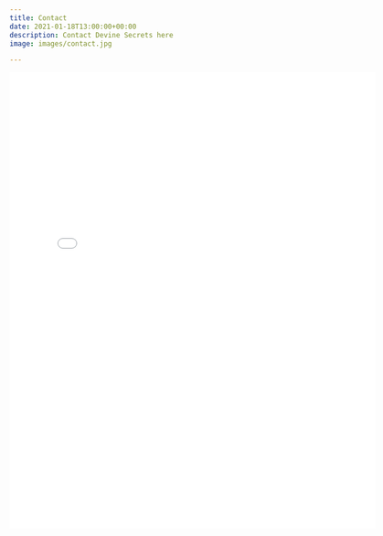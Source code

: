 ```yaml
---
title: Contact
date: 2021-01-18T13:00:00+00:00
description: Contact Devine Secrets here
image: images/contact.jpg

---
```

<iframe src="[https://docs.google.com/forms/d/e/1FAIpQLSfbYAO9iHWshkkLcktVGxOqZCb3lxlP5kOEDJljrq7GyWwNHQ/viewform?embedded=true](https://docs.google.com/forms/d/e/1FAIpQLSfbYAO9iHWshkkLcktVGxOqZCb3lxlP5kOEDJljrq7GyWwNHQ/viewform?embedded=true "https://docs.google.com/forms/d/e/1FAIpQLSfbYAO9iHWshkkLcktVGxOqZCb3lxlP5kOEDJljrq7GyWwNHQ/viewform?embedded=true")" width="640" height="798" frameborder="0" marginheight="0" marginwidth="0">Loading…</iframe>